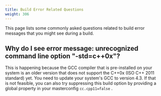 ```yaml
---
title: Build Error Related Questions
weight: 306
---
```


This page lists some commonly asked questions related to build error messages that you might see during a build.

<a name="Section1"></a>
## Why do I see error message: unrecognized command line option &quot;-std=c++0x&quot;? ##

This is happening because the GCC compiler that is pre-installed on your system is an older version that does not support the C++0x (ISO C++ 2011 standard) yet.
You need to update your system&#39;s GCC to version 4.3.  If that is not feasible, you can also try suppressing this build option by providing a global property in
your masterconfig `cc.cpp11=false` .

